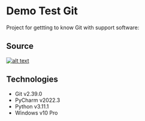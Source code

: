 # Demo Test Git
Project for gettting to know Git with support software:

## Source
[![alt text](https://con.jaktestowac.pl/wp-content/uploads/brand/jaktestowac_small.png)](https://jaktestowac/git-dla-testerow)

## Technologies
- Git v2.39.0
- PyCharm v2022.3
- Python v3.11.1
- Windows v10 Pro